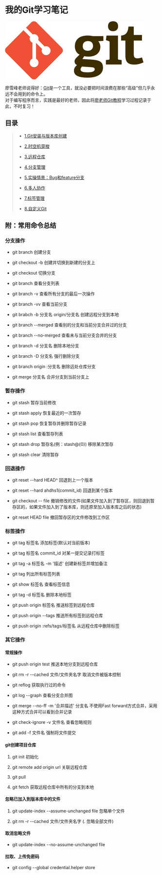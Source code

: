 # 我的Git学习笔记
![](./res/img/git_icon.jpeg)

廖雪峰老师说得好：[Git](https://git-scm.com/)是一个工具，就没必要把时间浪费在那些“高级”但几乎永远不会用到的命令上。  
对于编写程序而言，实践是最好的老师，因此将[廖老师Git教程](https://www.liaoxuefeng.com/wiki/0013739516305929606dd18361248578c67b8067c8c017b000)学习过程记录于此，不时复习！

## 目录
> + [1.Git安装与版本库创建](./res/post/1.Set_up_Git_and_Creat_repository.md)
> 
> + [2.时空机穿梭](./res/post/2.Time_Machine.md)
> 
> + [3.远程仓库](./res/post/3.Remote_repository.md)
> 
> + [4.分支管理](./res/post/4.Branch_management.md)
> 
> + [5.实操情景：Bug和feature分支](./res/post/5.Bug_feature_Branch.md)
> 
> + [6.多人协作](./res/post/6.Cooperation.md)
> 
> + [7.标签管理](./res/post/7.tag_management.md)
> 
> + [8.自定义Git](./res/post/8.design_git.md)

## 附：常用命令总结
### 分支操作
+ git branch 创建分支

+ git checkout -b 创建并切换到新建的分支上

+ git checkout 切换分支

+ git branch 查看分支列表

+ git branch -v 查看所有分支的最后一次操作

+ git branch -vv 查看当前分支

+ git brabch -b 分支名 origin/分支名 创建远程分支到本地

+ git branch --merged 查看别的分支和当前分支合并过的分支

+ git branch --no-merged 查看未与当前分支合并的分支

+ git branch -d 分支名 删除本地分支

+ git branch -D 分支名 强行删除分支

+ git branch origin :分支名 删除远处仓库分支

+ git merge 分支名 合并分支到当前分支上

### 暂存操作
+ git stash 暂存当前修改

+ git stash apply 恢复最近的一次暂存

+ git stash pop 恢复暂存并删除暂存记录

+ git stash list 查看暂存列表

+ git stash drop 暂存名(例：stash@{0}) 移除某次暂存

+ git stash clear 清除暂存

### 回退操作
+ git reset --hard HEAD^ 回退到上一个版本

+ git reset --hard ahdhs1(commit_id) 回退到某个版本

+ git checkout -- file
  撤销修改的文件(如果文件加入到了暂存区，则回退到暂存区的，如果文件加入到了版本库，则还原至加入版本库之后的状态)

+ git reset HEAD file 撤回暂存区的文件修改到工作区

### 标签操作
+ git tag 标签名 添加标签(默认对当前版本)

+ git tag 标签名 commit_id 对某一提交记录打标签

+ git tag -a 标签名 -m '描述' 创建新标签并增加备注

+ git tag 列出所有标签列表

+ git show 标签名 查看标签信息

+ git tag -d 标签名 删除本地标签

+ git push origin 标签名 推送标签到远程仓库

+ git push origin --tags 推送所有标签到远程仓库

+ git push origin :refs/tags/标签名 从远程仓库中删除标签

### 其它操作
#### 常规操作
+ git push origin test 推送本地分支到远程仓库

+ git rm -r --cached 文件/文件夹名字 取消文件被版本控制

+ git reflog 获取执行过的命令

+ git log --graph 查看分支合并图

+ git merge --no-ff -m '合并描述' 分支名 不使用Fast forward方式合并，采用这种方式合并可以看到合并记录

+ git check-ignore -v 文件名 查看忽略规则

+ git add -f 文件名 强制将文件提交

#### git创建项目仓库
1. git init 初始化

2. git remote add origin url 关联远程仓库
3. git pull
4. git fetch 获取远程仓库中所有的分支到本地

#### 忽略已加入到版本库中的文件
1. git update-index --assume-unchanged file 忽略单个文件

2. git rm -r --cached 文件/文件夹名字 (. 忽略全部文件)

#### 取消忽略文件
+ git update-index --no-assume-unchanged file

#### 拉取、上传免密码
+ git config --global credential.helper store